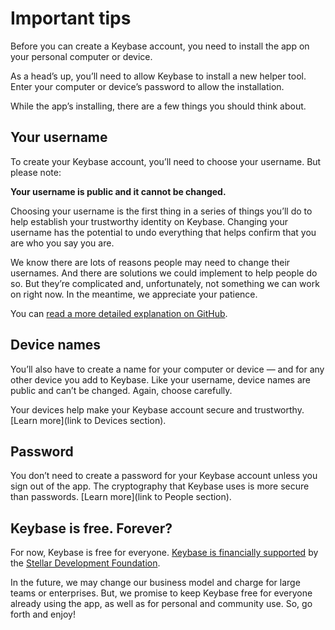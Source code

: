 # Important tips
Before you can create a Keybase account, you need to install the app on your personal computer or device. 

As a head’s up, you’ll need to allow Keybase to install a new helper tool. Enter your computer or device’s password to allow the installation.

While the app’s installing, there are a few things you should think about. 

## Your username  
To create your Keybase account, you’ll need to choose your username. But please note:

**Your username is public and it cannot be changed.**

Choosing your username is the first thing in a series of things you’ll do to help establish your trustworthy identity on Keybase. Changing your username has the potential to undo everything that helps confirm that you are who you say you are. 

We know there are lots of reasons people may need to change their usernames. And there are solutions we could implement to help people do so. But they’re complicated and, unfortunately, not something we can work on right now. In the meantime, we appreciate your patience. 

You can [read a more detailed explanation on GitHub](https://github.com/keybase/keybase-issues/issues/2842#issuecomment-283706335).

## Device names
You’ll also have to create a name for your computer or device — and for any other device you add to Keybase. Like your username, device names are public and can’t be changed. Again, choose carefully. 

Your devices help make your Keybase account secure and trustworthy. [Learn more](link to Devices section).

## Password
You don’t need to create a password for your Keybase account unless you sign out of the app. The cryptography that Keybase uses is more secure than passwords. [Learn more](link to People section).

## Keybase is free. Forever?
For now, Keybase is free for everyone. [Keybase is financially supported](https://keybase.io/blog/keybase-stellar) by the [Stellar Development Foundation](https://www.stellar.org/foundation/). 

In the future, we may change our business model and charge for large teams or enterprises. But, we promise to keep Keybase free for everyone already using the app, as well as for personal and community use. So, go forth and enjoy!


